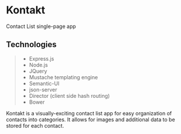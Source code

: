 # Kontakt
Contact List single-page app

## Technologies
> - Express.js
> - Node.js
> - JQuery
> - Mustache templating engine
> - Semantic-UI
> - json-server
> - Director (client side hash routing)
> - Bower

Kontakt is a visually-exciting contact list app for easy organization of contacts into categories. It allows for images and additional data to be stored for each contact. 

